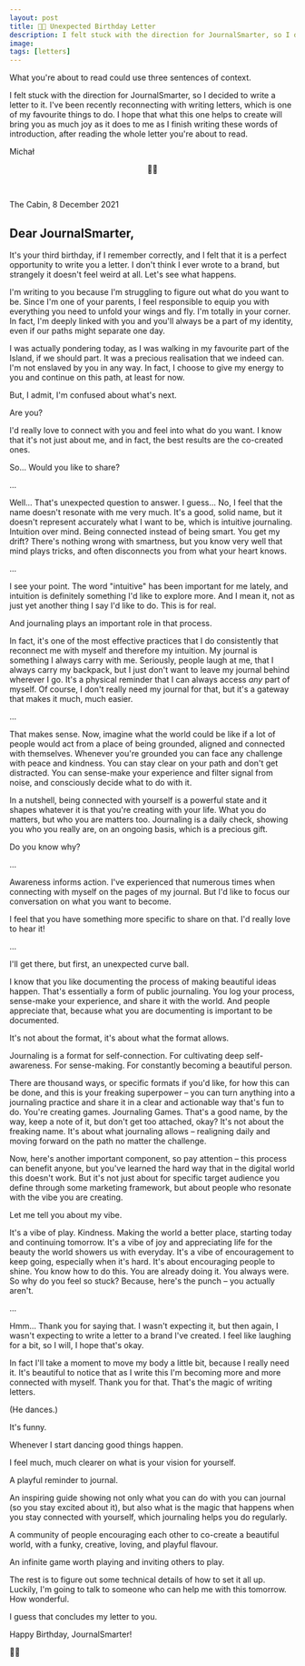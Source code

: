 ```yaml
---
layout: post
title: 📖🎉 Unexpected Birthday Letter
description: I felt stuck with the direction for JournalSmarter, so I decided to write a letter to it
image: 
tags: [letters]
---
```


What you're about to read could use three sentences of context.

I felt stuck with the direction for JournalSmarter, so I decided to write a letter to it. I've been recently reconnecting with writing letters, which is one of my favourite things to do. I hope that what this one helps to create will bring you as much joy as it does to me as I finish writing these words of introduction, after reading the whole letter you're about to read.

Michał

<p align="center">📖🎉</p><br>

The Cabin, 8 December 2021

## Dear JournalSmarter,

It's your third birthday, if I remember correctly, and I felt that it is a perfect opportunity to write you a letter. I don't think I ever wrote to a brand, but strangely it doesn't feel weird at all. Let's see what happens.

I'm writing to you because I'm struggling to figure out what do you want to be. Since I'm one of your parents, I feel responsible to equip you with everything you need to unfold your wings and fly. I'm totally in your corner. In fact, I'm deeply linked with you and you'll always be a part of my identity, even if our paths might separate one day.

I was actually pondering today, as I was walking in my favourite part of the Island, if we should part. It was a precious realisation that we indeed can.  I'm not enslaved by you in any way. In fact, I choose to give my energy to you and continue on this path, at least for now.

But, I admit, I'm confused about what's next.

Are you?

I'd really love to connect with you and feel into what do you want. I know that it's not just about me, and in fact, the best results are the co-created ones.

So... Would you like to share?

...

Well... That's unexpected question to answer. I guess... No, I feel that the name doesn't resonate with me very much. It's a good, solid name, but it doesn't represent accurately what I want to be, which is intuitive journaling. Intuition over mind. Being connected instead of being smart. You get my drift? There's nothing wrong with smartness, but you know very well that mind plays tricks, and often disconnects you from what your heart knows.

...

I see your point. The word "intuitive" has been important for me lately, and intuition is definitely something I'd like to explore more. And I mean it, not as just yet another thing I say I'd like to do. This is for real.

And journaling plays an important role in that process. 

In fact, it's one of the most effective practices that I do consistently that reconnect me with myself and therefore my intuition. My journal is something I always carry with me. Seriously, people laugh at me, that I always carry my backpack, but I just don't want to leave my journal behind wherever I go. It's a physical reminder that I can always access *any* part of myself. Of course, I don't really need my journal for that, but it's a gateway that makes it much, much easier.

...

That makes sense. Now, imagine what the world could be like if a lot of people would act from a place of being grounded, aligned and connected with themselves. Whenever you're grounded you can face any challenge with peace and kindness. You can stay clear on your path and don't get distracted. You can sense-make your experience and filter signal from noise, and consciously decide what to do with it. 

In a nutshell, being connected with yourself is a powerful state and it shapes whatever it is that you're creating with your life. What you do matters, but who you are matters too. Journaling is a daily check, showing you who you really are, on an ongoing basis, which is a precious gift.

Do you know why?

...

Awareness informs action. I've experienced that numerous times when connecting with myself on the pages of my journal. But I'd like to focus our conversation on what you want to become.

I feel that you have something more specific to share on that. I'd really love to hear it!

...

I'll get there, but first, an unexpected curve ball.

I know that you like documenting the process of making beautiful ideas happen. That's essentially a form of public journaling. You log your process, sense-make your experience, and share it with the world. And people appreciate that, because what you are documenting is important to be documented.

It's not about the format, it's about what the format allows.

Journaling is a format for self-connection. For cultivating deep self-awareness. For sense-making. For constantly becoming a beautiful person.

There are thousand ways, or specific formats if you'd like, for how this can be done, and this is your freaking superpower – you can turn anything into a journaling practice and share it in a clear and actionable way that's fun to do. You're creating games. Journaling Games. That's a good name, by the way, keep a note of it, but don't get too attached, okay? It's not about the freaking name. It's about what journaling allows – realigning daily and moving forward on the path no matter the challenge.

Now, here's another important component, so pay attention – this process can benefit anyone, but you've learned the hard way that in the digital world this doesn't work. But it's not just about for specific target audience you define through some marketing framework, but about people who resonate with the vibe you are creating.

Let me tell you about my vibe.

It's a vibe of play. Kindness. Making the world a better place, starting today and continuing tomorrow. It's a vibe of joy and appreciating life for the beauty the world showers us with everyday. It's a vibe of encouragement to keep going, especially when it's hard. It's about encouraging people to shine. You know how to do this. You are already doing it. You always were. So why do you feel so stuck? Because, here's the punch – you actually aren't.

...

Hmm... Thank you for saying that. I wasn't expecting it, but then again, I wasn't expecting to write a letter to a brand I've created. I feel like laughing for a bit, so I will, I hope that's okay.

In fact I'll take a moment to move my body a little bit, because I really need it. It's beautiful to notice that as I write this I'm becoming more and more connected with myself. Thank you for that. That's the magic of writing letters.

(He dances.)

It's funny.

Whenever I start dancing good things happen.

I feel much, much clearer on what is your vision for yourself.

A playful reminder to journal.

An inspiring guide showing not only what you can do with you can journal (so you stay excited about it), but also what is the magic that happens when you stay connected with yourself, which journaling helps you do regularly.

A community of people encouraging each other to co-create a beautiful world, with a funky, creative, loving, and playful flavour.

An infinite game worth playing and inviting others to play.

The rest is to figure out some technical details of how to set it all up. Luckily, I'm going to talk to someone who can help me with this tomorrow. How wonderful.

I guess that concludes my letter to you.

Happy Birthday, JournalSmarter!

📖✨